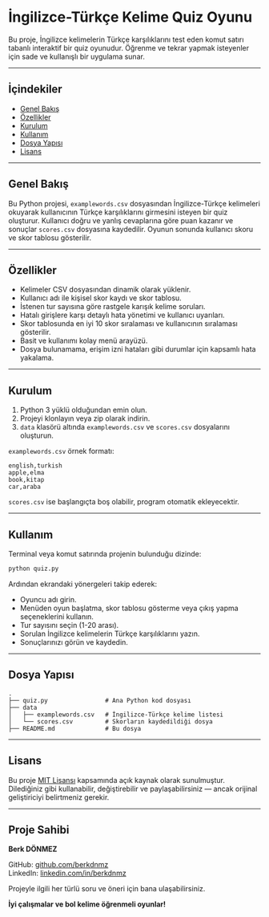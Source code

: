 # İngilizce-Türkçe Kelime Quiz Oyunu

Bu proje, İngilizce kelimelerin Türkçe karşılıklarını test eden komut satırı tabanlı interaktif bir quiz oyunudur. Öğrenme ve tekrar yapmak isteyenler için sade ve kullanışlı bir uygulama sunar.

---

## İçindekiler

- [Genel Bakış](#genel-bakış)  
- [Özellikler](#özellikler)  
- [Kurulum](#kurulum)  
- [Kullanım](#kullanım)  
- [Dosya Yapısı](#dosya-yapısı)
- [Lisans](...)

---

## Genel Bakış

Bu Python projesi, `examplewords.csv` dosyasından İngilizce-Türkçe kelimeleri okuyarak kullanıcının Türkçe karşılıklarını girmesini isteyen bir quiz oluşturur. Kullanıcı doğru ve yanlış cevaplarına göre puan kazanır ve sonuçlar `scores.csv` dosyasına kaydedilir. Oyunun sonunda kullanıcı skoru ve skor tablosu gösterilir.

---

## Özellikler

- Kelimeler CSV dosyasından dinamik olarak yüklenir.
- Kullanıcı adı ile kişisel skor kaydı ve skor tablosu.
- İstenen tur sayısına göre rastgele karışık kelime soruları.
- Hatalı girişlere karşı detaylı hata yönetimi ve kullanıcı uyarıları.
- Skor tablosunda en iyi 10 skor sıralaması ve kullanıcının sıralaması gösterilir.
- Basit ve kullanımı kolay menü arayüzü.
- Dosya bulunamama, erişim izni hataları gibi durumlar için kapsamlı hata yakalama.

---

## Kurulum

1. Python 3 yüklü olduğundan emin olun.  
2. Projeyi klonlayın veya zip olarak indirin.  
3. `data` klasörü altında `examplewords.csv` ve `scores.csv` dosyalarını oluşturun.

`examplewords.csv` örnek formatı:

```
english,turkish
apple,elma
book,kitap
car,araba
```

`scores.csv` ise başlangıçta boş olabilir, program otomatik ekleyecektir.

---

## Kullanım

Terminal veya komut satırında projenin bulunduğu dizinde:

```bash
python quiz.py
```

Ardından ekrandaki yönergeleri takip ederek:

- Oyuncu adı girin.
- Menüden oyun başlatma, skor tablosu gösterme veya çıkış yapma seçeneklerini kullanın.
- Tur sayısını seçin (1-20 arası).
- Sorulan İngilizce kelimelerin Türkçe karşılıklarını yazın.
- Sonuçlarınızı görün ve kaydedin.

---

## Dosya Yapısı

```
.
├── quiz.py                # Ana Python kod dosyası
├── data
│   ├── examplewords.csv   # İngilizce-Türkçe kelime listesi
│   └── scores.csv         # Skorların kaydedildiği dosya
├── README.md              # Bu dosya
```
---
## Lisans

Bu proje [MIT Lisansı](LICENSE) kapsamında açık kaynak olarak sunulmuştur.  
Dilediğiniz gibi kullanabilir, değiştirebilir ve paylaşabilirsiniz — ancak orijinal geliştiriciyi belirtmeniz gerekir.

---

## Proje Sahibi

**Berk DÖNMEZ**

GitHub: [github.com/berkdnmz](https://github.com/berkdnmz)  
LinkedIn: [linkedin.com/in/berkdnmz](https://linkedin.com/in/berkdnmz)  

Projeyle ilgili her türlü soru ve öneri için bana ulaşabilirsiniz.  



**İyi çalışmalar ve bol kelime öğrenmeli oyunlar!**
